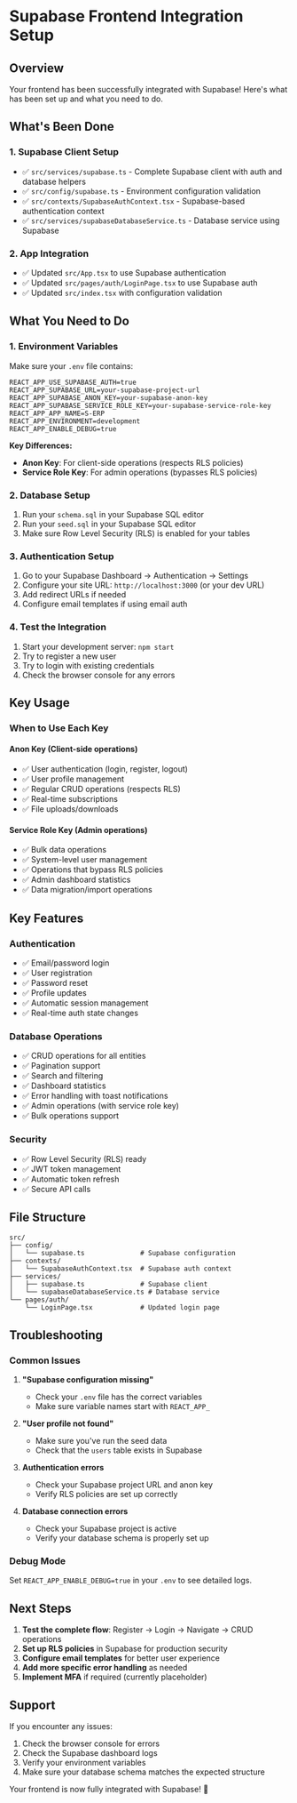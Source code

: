 # Supabase Frontend Integration Setup

## Overview
Your frontend has been successfully integrated with Supabase! Here's what has been set up and what you need to do.

## What's Been Done

### 1. Supabase Client Setup
- ✅ `src/services/supabase.ts` - Complete Supabase client with auth and database helpers
- ✅ `src/config/supabase.ts` - Environment configuration validation
- ✅ `src/contexts/SupabaseAuthContext.tsx` - Supabase-based authentication context
- ✅ `src/services/supabaseDatabaseService.ts` - Database service using Supabase

### 2. App Integration
- ✅ Updated `src/App.tsx` to use Supabase authentication
- ✅ Updated `src/pages/auth/LoginPage.tsx` to use Supabase auth
- ✅ Updated `src/index.tsx` with configuration validation

## What You Need to Do

### 1. Environment Variables
Make sure your `.env` file contains:

```env
REACT_APP_USE_SUPABASE_AUTH=true
REACT_APP_SUPABASE_URL=your-supabase-project-url
REACT_APP_SUPABASE_ANON_KEY=your-supabase-anon-key
REACT_APP_SUPABASE_SERVICE_ROLE_KEY=your-supabase-service-role-key
REACT_APP_APP_NAME=S-ERP
REACT_APP_ENVIRONMENT=development
REACT_APP_ENABLE_DEBUG=true
```

**Key Differences:**
- **Anon Key**: For client-side operations (respects RLS policies)
- **Service Role Key**: For admin operations (bypasses RLS policies)

### 2. Database Setup
1. Run your `schema.sql` in your Supabase SQL editor
2. Run your `seed.sql` in your Supabase SQL editor
3. Make sure Row Level Security (RLS) is enabled for your tables

### 3. Authentication Setup
1. Go to your Supabase Dashboard → Authentication → Settings
2. Configure your site URL: `http://localhost:3000` (or your dev URL)
3. Add redirect URLs if needed
4. Configure email templates if using email auth

### 4. Test the Integration
1. Start your development server: `npm start`
2. Try to register a new user
3. Try to login with existing credentials
4. Check the browser console for any errors

## Key Usage

### When to Use Each Key

#### **Anon Key** (Client-side operations)
- ✅ User authentication (login, register, logout)
- ✅ User profile management
- ✅ Regular CRUD operations (respects RLS)
- ✅ Real-time subscriptions
- ✅ File uploads/downloads

#### **Service Role Key** (Admin operations)
- ✅ Bulk data operations
- ✅ System-level user management
- ✅ Operations that bypass RLS policies
- ✅ Admin dashboard statistics
- ✅ Data migration/import operations

## Key Features

### Authentication
- ✅ Email/password login
- ✅ User registration
- ✅ Password reset
- ✅ Profile updates
- ✅ Automatic session management
- ✅ Real-time auth state changes

### Database Operations
- ✅ CRUD operations for all entities
- ✅ Pagination support
- ✅ Search and filtering
- ✅ Dashboard statistics
- ✅ Error handling with toast notifications
- ✅ Admin operations (with service role key)
- ✅ Bulk operations support

### Security
- ✅ Row Level Security (RLS) ready
- ✅ JWT token management
- ✅ Automatic token refresh
- ✅ Secure API calls

## File Structure

```
src/
├── config/
│   └── supabase.ts              # Supabase configuration
├── contexts/
│   └── SupabaseAuthContext.tsx  # Supabase auth context
├── services/
│   ├── supabase.ts              # Supabase client
│   └── supabaseDatabaseService.ts # Database service
└── pages/auth/
    └── LoginPage.tsx            # Updated login page
```

## Troubleshooting

### Common Issues

1. **"Supabase configuration missing"**
   - Check your `.env` file has the correct variables
   - Make sure variable names start with `REACT_APP_`

2. **"User profile not found"**
   - Make sure you've run the seed data
   - Check that the `users` table exists in Supabase

3. **Authentication errors**
   - Check your Supabase project URL and anon key
   - Verify RLS policies are set up correctly

4. **Database connection errors**
   - Check your Supabase project is active
   - Verify your database schema is properly set up

### Debug Mode
Set `REACT_APP_ENABLE_DEBUG=true` in your `.env` to see detailed logs.

## Next Steps

1. **Test the complete flow**: Register → Login → Navigate → CRUD operations
2. **Set up RLS policies** in Supabase for production security
3. **Configure email templates** for better user experience
4. **Add more specific error handling** as needed
5. **Implement MFA** if required (currently placeholder)

## Support

If you encounter any issues:
1. Check the browser console for errors
2. Check the Supabase dashboard logs
3. Verify your environment variables
4. Make sure your database schema matches the expected structure

Your frontend is now fully integrated with Supabase! 🎉
